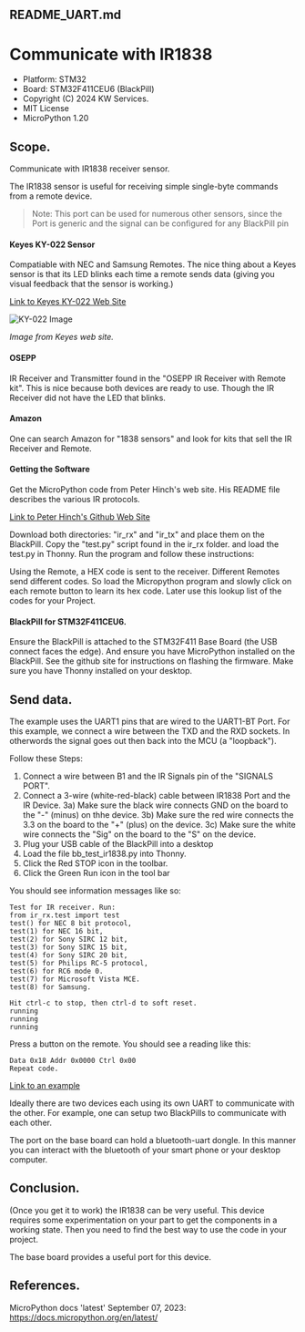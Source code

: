 ## README_UART.md
# Communicate with IR1838

* Platform: STM32
* Board: STM32F411CEU6 (BlackPill)
* Copyright (C) 2024 KW Services.
* MIT License
* MicroPython 1.20

## Scope.
Communicate with IR1838 receiver sensor.  

The IR1838 sensor is useful for receiving simple single-byte commands from a remote device.

>Note:  This port can be used for numerous other sensors, since the Port is generic and
 the signal can be configured for any BlackPill pin

#### Keyes KY-022 Sensor
Compatiable with NEC and Samsung Remotes. 
The nice thing about a Keyes sensor is that its LED blinks each time a remote sends data
(giving you visual feedback that the sensor is working.)

[Link to Keyes KY-022 Web Site](https://arduinomodules.info/ky-022-infrared-receiver-module/)

![KY-022 Image](https://arduinomodules.info/wp-content/uploads/KY-022_infrared_receiver_module-240x240.jpg)

<i>Image from Keyes web site.</i>

#### OSEPP
IR Receiver and Transmitter found in the "OSEPP IR Receiver with Remote kit".
This is nice because both devices are ready to use.  Though the IR Receiver did not have the LED that blinks.

#### Amazon
One can search Amazon for "1838 sensors" and look for kits that sell the IR Receiver and Remote.

#### Getting the Software

Get the MicroPython code from Peter Hinch's web site. His README file describes the various
IR protocols.

[Link to Peter Hinch's Github Web Site](https://github.com/peterhinch/micropython_ir)

Download both directories: "ir_rx" and "ir_tx" and place them on the BlackPill. Copy the "test.py" 
script found in the ir_rx folder. and load the test.py in Thonny.  Run the program and follow 
these instructions:

Using the Remote, a HEX code is sent to the receiver. Different Remotes send different codes.
So load the Micropython program and slowly click on each remote button to learn its hex code.
Later use this lookup list of the codes for your Project.

#### BlackPill for STM32F411CEU6.

Ensure the BlackPill is attached to the STM32F411 Base Board (the USB connect faces the edge).
And ensure you have MicroPython installed on the BlackPill.  See the github site for instructions
on flashing the firmware.  Make sure you have Thonny installed on your desktop.

## Send data.

The example uses the UART1 pins that are wired to the UART1-BT Port.
For this example, we connect a wire between the TXD and the RXD sockets.
In otherwords the signal goes out then back into the MCU (a "loopback").

Follow these Steps:
1) Connect a wire between B1 and the IR Signals pin of the "SIGNALS PORT".
2) Connect a 3-wire (white-red-black) cable between IR1838 Port and the IR Device. 
3a) Make sure the black wire connects GND on the board to the "-" (minus) on thhe device.
3b) Make sure the red wire connects the 3.3 on the board to the "+" (plus) on the device.
3c) Make sure the white wire connects  the "Sig" on the board to the "S" on the device.
4) Plug your USB cable of the BlackPill into a desktop
5) Load the file bb_test_ir1838.py into Thonny.
6) Click the Red STOP icon in the toolbar.
7) Click the Green Run icon in the tool bar

You should see information messages like so:

```
Test for IR receiver. Run:
from ir_rx.test import test
test() for NEC 8 bit protocol,
test(1) for NEC 16 bit,
test(2) for Sony SIRC 12 bit,
test(3) for Sony SIRC 15 bit,
test(4) for Sony SIRC 20 bit,
test(5) for Philips RC-5 protocol,
test(6) for RC6 mode 0.
test(7) for Microsoft Vista MCE.
test(8) for Samsung.

Hit ctrl-c to stop, then ctrl-d to soft reset.
running
running
running
```

Press a button on the remote.  You should see a reading like this:

```
Data 0x18 Addr 0x0000 Ctrl 0x00
Repeat code.
```


[Link to an example](/bb_test_ir1838.py)

Ideally there are two devices each using its own UART to communicate with the other.
For example, one can setup two BlackPills to communicate with each other.

The port on the base board can hold a bluetooth-uart dongle.  In this manner you can interact
with the bluetooth of your smart phone or your desktop computer.

## Conclusion.

(Once you get it to work) the IR1838 can be very useful.  This device requires some
experimentation on your part to get the components in a working state.  Then you need to 
find the best way to use the code in your project.

The base board provides a useful port for this device.

## References.

MicroPython docs 'latest' September 07, 2023: https://docs.micropython.org/en/latest/